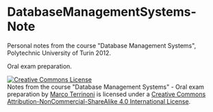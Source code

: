 DatabaseManagementSystems-Note
==============================

Personal notes from the course "Database Management Systems", Polytechnic University of Turin 2012.

Oral exam preparation.

<a rel="license" href="http://creativecommons.org/licenses/by-nc-sa/4.0/"><img alt="Creative Commons License" style="border-width:0" src="https://i.creativecommons.org/l/by-nc-sa/4.0/88x31.png" /></a><br /><span xmlns:dct="http://purl.org/dc/terms/" href="http://purl.org/dc/dcmitype/Text" property="dct:title" rel="dct:type">Notes from the course "Database Management Systems" - Oral exam preparation</span> by <a xmlns:cc="http://creativecommons.org/ns#" href="https://github.com/terrinoni/DatabaseManagementSystems-Notes" property="cc:attributionName" rel="cc:attributionURL">Marco Terrinoni</a> is licensed under a <a rel="license" href="http://creativecommons.org/licenses/by-nc-sa/4.0/">Creative Commons Attribution-NonCommercial-ShareAlike 4.0 International License</a>.
